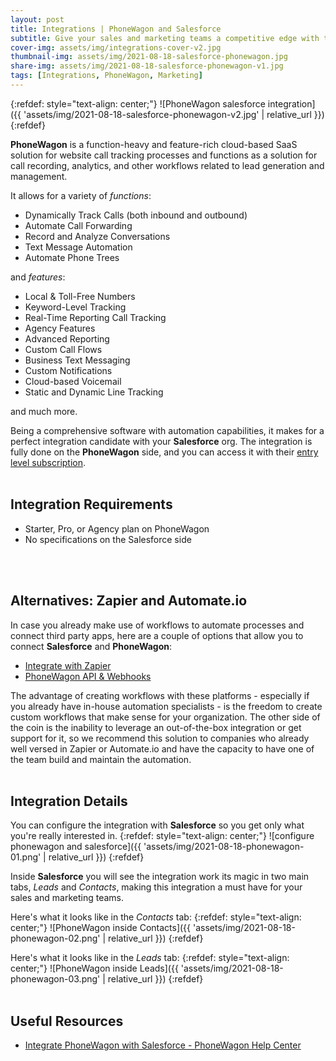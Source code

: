 ```yaml
---
layout: post
title: Integrations | PhoneWagon and Salesforce
subtitle: Give your sales and marketing teams a competitive edge with this rich integration.
cover-img: assets/img/integrations-cover-v2.jpg
thumbnail-img: assets/img/2021-08-18-salesforce-phonewagon.jpg
share-img: assets/img/2021-08-18-salesforce-phonewagon-v1.jpg
tags: [Integrations, PhoneWagon, Marketing]
---
```


{:refdef: style="text-align: center;"}
![PhoneWagon salesforce integration]({{ 'assets/img/2021-08-18-salesforce-phonewagon-v2.jpg' | relative_url }})
{:refdef}

**PhoneWagon** is a function-heavy and feature-rich cloud-based SaaS solution for website call tracking processes and functions as a solution for call recording, analytics, and other workflows related to lead generation and management.

It allows for a variety of *functions*:
* Dynamically Track Calls (both inbound and outbound)
* Automate Call Forwarding
* Record and Analyze Conversations
* Text Message Automation
* Automate Phone Trees

and *features*:
* Local & Toll-Free Numbers
* Keyword-Level Tracking
* Real-Time Reporting Call Tracking
* Agency Features
* Advanced Reporting
* Custom Call Flows
* Business Text Messaging
* Custom Notifications
* Cloud-based Voicemail
* Static and Dynamic Line Tracking

and much more.

Being a comprehensive software with automation capabilities, it makes for a perfect integration candidate with your **Salesforce** org. The integration is fully done on the **PhoneWagon** side, and you can access it with their [entry level subscription](https://pricing.phonewagon.com/).
<br/>
<br/>

## Integration Requirements
* Starter, Pro, or Agency plan on PhoneWagon
* No specifications on the Salesforce side
<br/>
<br/>

## Alternatives: Zapier and Automate.io
In case you already make use of workflows to automate processes and connect third party apps, here are a couple of options that allow you to connect **Salesforce** and **PhoneWagon**:
* [Integrate with Zapier](https://zapier.com/apps/phonewagon/integrations/salesforce)
* [PhoneWagon API & Webhooks](https://support.phonewagon.com/en/articles/4136798-phonewagon-api-webhooks-updated-2020)

The advantage of creating workflows with these platforms - especially if you already have in-house automation specialists - is the freedom to create custom workflows that make sense for your organization.
The other side of the coin is the inability to leverage an out-of-the-box integration or get support for it, so we recommend this solution to companies who already well versed in Zapier or Automate.io and have the capacity to have one of the team build and maintain the automation.
<br/>
<br/>

## Integration Details
You can configure the integration with **Salesforce** so you get only what you're really interested in.
{:refdef: style="text-align: center;"}
![configure phonewagon and salesforce]({{ 'assets/img/2021-08-18-phonewagon-01.png' | relative_url }})
{:refdef}

Inside **Salesforce** you will see the integration work its magic in two main tabs, *Leads* and *Contacts*, making this integration a must have for your sales and marketing teams.

Here's what it looks like in the *Contacts* tab:
{:refdef: style="text-align: center;"}
![PhoneWagon inside Contacts]({{ 'assets/img/2021-08-18-phonewagon-02.png' | relative_url }})
{:refdef}

Here's what it looks like in the *Leads* tab:
{:refdef: style="text-align: center;"}
![PhoneWagon inside Leads]({{ 'assets/img/2021-08-18-phonewagon-03.png' | relative_url }})
{:refdef}
<br/>
<br/>

## Useful Resources
* [Integrate PhoneWagon with Salesforce - PhoneWagon Help Center](https://support.phonewagon.com/en/articles/2426669-integrate-phonewagon-with-salesforce)

